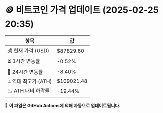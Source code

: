 # 🪙 비트코인 가격 업데이트 (2025-02-25 20:35)

| 항목                | 값 |
|--------------------|----------------|
| 💰 현재 가격 (USD) | $87829.60 |
| ⏳ 1시간 변동률    | -0.52% |
| 📆 24시간 변동률   | -8.40% |
| 🔝 역대 최고가 (ATH) | $109021.48 |
| 📉 ATH 대비 하락률 | -19.44% |

🔄 **이 파일은 GitHub Actions에 의해 자동으로 업데이트됩니다.**
